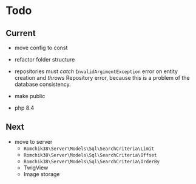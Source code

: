 # Todo

## Current

- move config to const
- refactor folder structure

- repositories must *catch* `InvalidArgimentException` error on entity creation and *throws* Repository error, because this is a problem of the database consistency.

- make public
- php 8.4

## Next

- move to server
  - `Romchik38\Server\Models\Sql\SearchCriteria\Limit`
  - `Romchik38\Server\Models\Sql\SearchCriteria\Offset`
  - `Romchik38\Server\Models\Sql\SearchCriteria\OrderBy`
  - TwigView
  - Image storage
  